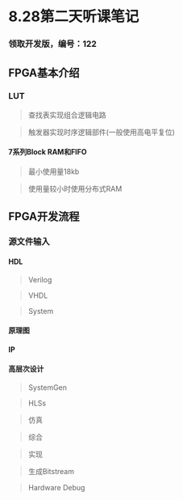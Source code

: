 # 8.28第二天听课笔记

### 领取开发版，编号：122

## FPGA基本介绍

### LUT
>查找表实现组合逻辑电路

>触发器实现时序逻辑部件(一般使用高电平复位)

#### 7系列Block RAM和FIFO
>最小使用量18kb

>使用量较小时使用分布式RAM

## FPGA开发流程

### 源文件输入

#### HDL
>Verilog

>VHDL

>System

#### 原理图
#### IP
#### 高层次设计
>SystemGen

>HLSs


>仿真

>综合

>实现

>生成Bitstream

>Hardware Debug


